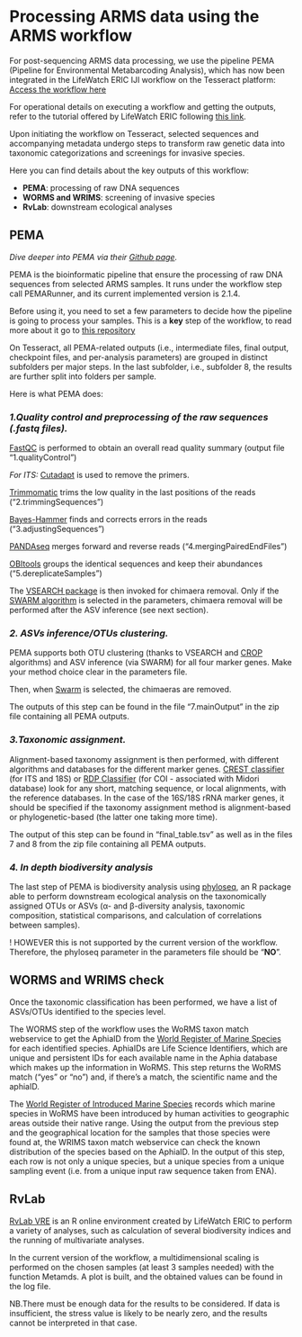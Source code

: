 # **Processing ARMS data using the ARMS workflow**

For post-sequencing ARMS data processing, we use the pipeline PEMA (Pipeline for Environmental Metabarcoding Analysis), which has now been integrated in the LifeWatch ERIC IJI workflow on the Tesseract platform: [Access the workflow here](https://tesseract.lifewatch.dev/arms/workflow-information)

For operational details on executing a workflow and getting the outputs, refer to the tutorial offered by LifeWatch ERIC following [this link](https://training.lifewatch.eu/services-tutorials/resources/?category=17).

Upon initiating the workflow on Tesseract, selected sequences and accompanying metadata undergo steps to transform raw genetic data into taxonomic categorizations and screenings for invasive species. 

Here you can find details about the key outputs of this workflow:

- **PEMA**: processing of raw DNA sequences
- **WORMS and WRIMS**: screening of invasive species
- **RvLab**: downstream ecological analyses

## **PEMA**

*Dive deeper into PEMA via their [Github page](https://github.com/hariszaf/pema).*

PEMA is the bioinformatic pipeline that ensure the processing of raw DNA sequences from selected ARMS samples. It runs under the workflow step call PEMARunner, and its current implemented version is 2.1.4.

Before using it, you need to set a few parameters to decide how the pipeline is going to process your samples. This is a **key** step of the workflow, to read more about it go to [this repository](https://github.com/arms-mbon/documentation/tree/main/arms_in_tesseract/PEMA_parameters)

On Tesseract, all PEMA-related outputs (i.e., intermediate files, final output, checkpoint files, and per-analysis parameters) are grouped in distinct subfolders per major steps. In the last subfolder, i.e., subfolder 8, the results are further split into folders per sample.

Here is what PEMA does:

### *1.Quality control and preprocessing of the raw sequences (.fastq files).*

[FastQC](https://github.com/s-andrews/FastQC) is performed to obtain an overall read quality summary (output file “1.qualityControl”)

*For ITS:* [Cutadapt](https://cutadapt.readthedocs.io/en/stable/) is used to remove the primers.

[Trimmomatic](http://www.usadellab.org/cms/?page=trimmomatic) trims the low quality in the last positions of the reads (“2.trimmingSequences”)

[Bayes-Hammer](https://cab.spbu.ru/software/spades/) finds and corrects errors in the reads (“3.adjustingSequences”)

[PANDAseq]( https://github.com/neufeld/pandaseq) merges forward and reverse reads (“4.mergingPairedEndFiles”)

[OBItools](https://pythonhosted.org/OBITools/welcome.html) groups the identical sequences and keep their abundances (“5.dereplicateSamples”) 

The [VSEARCH package](https://github.com/torognes/vsearch/releases/tag/v2.9.1) is then invoked for chimaera removal.
Only if the [SWARM algorithm](https://github.com/torognes/swarm) is selected in the parameters, chimaera removal will be performed after the ASV inference (see next section). 

### *2. ASVs inference/OTUs clustering.*

PEMA supports both OTU clustering (thanks to VSEARCH and [CROP](https://github.com/tingchenlab/CROP) algorithms) and ASV inference (via SWARM) for all four marker genes. Make your method choice clear in the parameters file. 

Then, when [Swarm](https://github.com/torognes/swarm) is selected, the chimaeras are removed. 

The outputs of this step can be found in the file “7.mainOutput” in the zip file containing all PEMA outputs.

### *3.Taxonomic assignment.*

Alignment-based taxonomy assignment is then performed, with different algorithms and databases for the different marker genes.
[CREST classifier](https://github.com/lanzen/CREST) (for ITS and 18S) or [RDP Classifier](https://github.com/rdpstaff/classifier) (for COI - associated with Midori database) look for any short, matching sequence, or local alignments, with the reference databases. In the case of the 16S/18S rRNA marker genes, it should be specified if the taxonomy assignment method is alignment-based or phylogenetic-based (the latter one taking more time).

The output of this step can be found in “final_table.tsv” as well as in the files 7 and 8 from the zip file containing all PEMA outputs.

### *4. In depth biodiversity analysis*

The last step of PEMA is biodiversity analysis using [phyloseq](http://joey711.github.io/phyloseq/index.html), an R package able to perform downstream ecological analysis on the taxonomically assigned OTUs or ASVs (α- and β-diversity analysis, taxonomic composition, statistical comparisons, and calculation of correlations between samples).

! HOWEVER this is not supported by the current version of the workflow. Therefore, the phyloseq parameter in the parameters file should be “**NO**”.


## **WORMS and WRIMS check**

Once the taxonomic classification has been performed, we have a list of ASVs/OTUs identified to the species level. 

The WORMS step of the workflow uses the WoRMS taxon match webservice to get the AphiaID from the [World Register of Marine Species](https://www.marinespecies.org/) for each identified species. AphiaIDs are Life Science Identifiers, which are unique and persistent IDs for each available name in the Aphia database which makes up the information in WoRMS. This step returns the WoRMS match (“yes” or “no”) and, if there’s a match, the scientific name and the aphiaID.

The [World Register of Introduced Marine Species](https://www.marinespecies.org/introduced/) records which marine species in WoRMS have been introduced by human activities to geographic areas outside their native range. 
Using the output from the previous step and the geographical location for the samples that those species were found at, the WRIMS taxon match webservice can check the known distribution of the species based on the AphiaID.
In the output of this step, each row is not only a unique species, but a unique species from a unique sampling event (i.e. from a unique input raw sequence taken from ENA).

## **RvLab**

[RvLab VRE](https://metadatacatalogue.lifewatch.eu/geonetwork/eng/catalog.search#/metadata/fdefdc26-14fe-4095-ba5f-e55903bc4008) is an R online environment created by LifeWatch ERIC to perform a variety of analyses, such as calculation of several biodiversity indices and the running of multivariate analyses. 

In the current version of the workflow, a multidimensional scaling is performed on the chosen samples (at least 3 samples needed) with the function Metamds. A plot is built, and the obtained values can be found in the log file.

NB.There must be enough data for the results to be considered. If data is insufficient, the stress value is likely to be nearly zero, and the results cannot be interpreted in that case.

